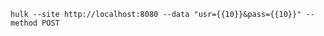 ```shell script
hulk --site http://localhost:8080 --data "usr={{10}}&pass={{10}}" --method POST
```

